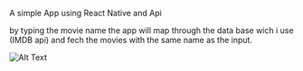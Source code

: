 A simple App using React Native and Api 

by typing the movie name the app will map through the data base wich i use (IMDB api) and fech the movies with the same name as the input.


![Alt Text](https://media.giphy.com/media/JT2TxTgfVyMV6C7By7/giphy.gif)
